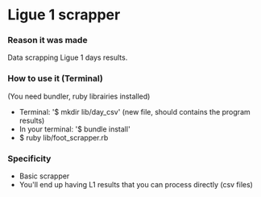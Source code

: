 # Ligue 1 scrapper

### Reason it was made

Data scrapping Ligue 1 days results.

### How to use it (Terminal)

(You need bundler, ruby librairies installed)
- Terminal: '$ mkdir lib/day_csv' (new file, should contains the program results)
- In your terminal: '$ bundle install'
- $ ruby lib/foot_scrapper.rb

### Specificity

- Basic scrapper
- You'll end up having L1 results that you can process directly (csv files) 
